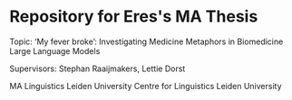 # Repository for Eres's MA Thesis

Topic: ‘My fever broke’: Investigating Medicine Metaphors in Biomedicine Large Language Models

Supervisors: Stephan Raaijmakers, Lettie Dorst

MA Linguistics
Leiden University Centre for Linguistics
Leiden University